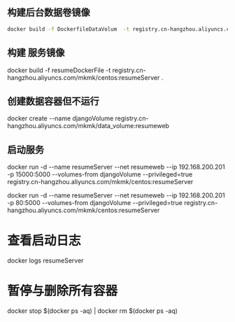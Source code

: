 ## 构建后台数据卷镜像

```bash
docker build -f DockerfileDataVolum  -t registry.cn-hangzhou.aliyuncs.com/mkmk/data_volume:resumeweb .
```

## 构建 服务镜像

docker build -f resumeDockerFile -t registry.cn-hangzhou.aliyuncs.com/mkmk/centos:resumeServer .

## 创建数据容器但不运行

docker create --name djangoVolume registry.cn-hangzhou.aliyuncs.com/mkmk/data_volume:resumeweb

## 启动服务

docker run -d --name resumeServer --net resumeweb --ip 192.168.200.201 -p 15000:5000 --volumes-from djangoVolume --privileged=true registry.cn-hangzhou.aliyuncs.com/mkmk/centos:resumeServer

docker run -d --name resumeServer --net resumeweb --ip 192.168.200.201 -p 80:5000 --volumes-from djangoVolume --privileged=true registry.cn-hangzhou.aliyuncs.com/mkmk/centos:resumeServer

# 查看启动日志

docker logs resumeServer

# 暂停与删除所有容器

docker stop $(docker ps -aq) | docker rm  $(docker ps -aq)
